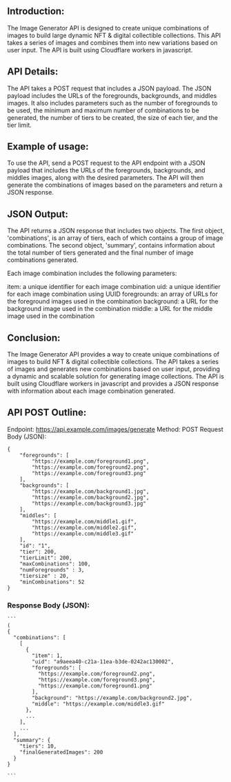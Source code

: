 ## Introduction:
The Image Generator API is designed to create unique combinations of images to build large dynamic NFT & digital collectible collections. This API takes a series of images and combines them into new variations based on user input. The API is built using Cloudflare workers in javascript.

## API Details:
The API takes a POST request that includes a JSON payload. The JSON payload includes the URLs of the foregrounds, backgrounds, and middles images. It also includes parameters such as the number of foregrounds to be used, the minimum and maximum number of combinations to be generated, the number of tiers to be created, the size of each tier, and the tier limit.

## Example of usage:
To use the API, send a POST request to the API endpoint with a JSON payload that includes the URLs of the foregrounds, backgrounds, and middles images, along with the desired parameters. The API will then generate the combinations of images based on the parameters and return a JSON response.

## JSON Output:
The API returns a JSON response that includes two objects. The first object, 'combinations', is an array of tiers, each of which contains a group of image combinations. The second object, 'summary', contains information about the total number of tiers generated and the final number of image combinations generated.

Each image combination includes the following parameters:

item: a unique identifier for each image combination
uid: a unique identifier for each image combination using UUID
foregrounds: an array of URLs for the foreground images used in the combination
background: a URL for the background image used in the combination
middle: a URL for the middle image used in the combination

## Conclusion:
The Image Generator API provides a way to create unique combinations of images to build NFT & digital collectible collections. The API takes a series of images and generates new combinations based on user input, providing a dynamic and scalable solution for generating image collections. The API is built using Cloudflare workers in javascript and provides a JSON response with information about each image combination generated.

## API POST Outline:
Endpoint: https://api.example.com/images/generate
Method: POST
Request Body (JSON):


```
{
    "foregrounds": [
        "https://example.com/foreground1.png",
        "https://example.com/foreground2.png",
        "https://example.com/foreground3.png"
    ],
    "backgrounds": [
        "https://example.com/background1.jpg",
        "https://example.com/background2.jpg",
        "https://example.com/background3.jpg"
    ],
    "middles": [
        "https://example.com/middle1.gif",
        "https://example.com/middle2.gif",
        "https://example.com/middle3.gif"
    ],
    "id": "1",
    "tier": 200,
    "tierLimit": 200,
    "maxCombinations": 100,
    "numForegrounds" : 3,
    "tiersize" : 20,
    "minCombinations": 52
}
```

### Response Body (JSON):

````
```
(
{
  "combinations": [
    [
      {
        "item": 1,
        "uid": "a9aeea40-c21a-11ea-b3de-0242ac130002",
        "foregrounds": [
          "https://example.com/foreground2.png",
          "https://example.com/foreground3.png",
          "https://example.com/foreground1.png"
        ],
        "background": "https://example.com/background2.jpg",
        "middle": "https://example.com/middle3.gif"
      },
      ...
    ],
    ...
  ],
  "summary": {
    "tiers": 10,
    "finalGeneratedImages": 200
  }
}

```
````
